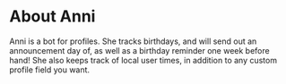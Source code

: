 # About Anni

Anni is a bot for profiles. She tracks birthdays, and will send out an announcement day of, as well as a birthday reminder one week before hand! She also keeps track of local user times, in addition to any custom profile field you want.
